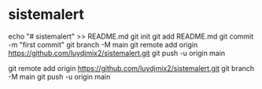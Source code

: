 # sistemalert
echo "# sistemalert" >> README.md
git init
git add README.md
git commit -m "first commit"
git branch -M main
git remote add origin https://github.com/luydjmix2/sistemalert.git
git push -u origin main



git remote add origin https://github.com/luydjmix2/sistemalert.git
git branch -M main
git push -u origin main